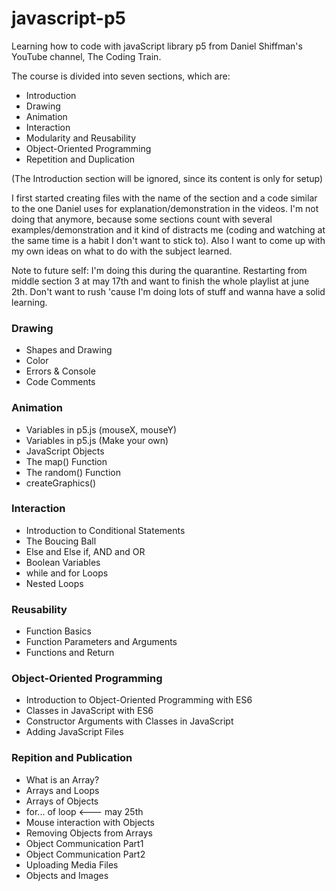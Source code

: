 # javascript-p5
Learning how to code with javaScript library p5 from Daniel Shiffman's YouTube channel, The Coding Train.

The course is divided into seven sections, which are:
* Introduction
* Drawing
* Animation
* Interaction
* Modularity and Reusability
* Object-Oriented Programming
* Repetition and Duplication

(The Introduction section will be ignored, since its content is only for setup)

I first started creating files with the name of the section and a code similar to the one Daniel uses for explanation/demonstration in the videos. I'm not doing that anymore, because some sections count with several examples/demonstration and it kind of distracts me (coding and watching at the same time is a habit I don't want to stick to). Also I want to come up with my own ideas on what to do with the subject learned.


Note to future self:
I'm doing this during the quarantine. 
Restarting from middle section 3 at may 17th and want to finish the whole playlist at june 2th.
Don't want to rush 'cause I'm doing lots of stuff and wanna have a solid learning.

### Drawing 
* Shapes and Drawing
* Color
* Errors & Console
* Code Comments

### Animation
* Variables in p5.js (mouseX, mouseY)
* Variables in p5.js (Make your own)
* JavaScript Objects
* The map() Function
* The random() Function
* createGraphics()

### Interaction
* Introduction to Conditional Statements
* The Boucing Ball
* Else and Else if, AND and OR
* Boolean Variables
* while and for Loops
* Nested Loops 

### Reusability
* Function Basics
* Function Parameters and Arguments
* Functions and Return

### Object-Oriented Programming
* Introduction to Object-Oriented Programming with ES6
* Classes in JavaScript with ES6
* Constructor Arguments with Classes in JavaScript
* Adding JavaScript Files

### Repition and Publication
* What is an Array?
* Arrays and Loops
* Arrays of Objects
* for... of loop <--- may 25th
* Mouse interaction with Objects
* Removing Objects from Arrays
* Object Communication Part1
* Object Communication Part2
* Uploading Media Files
* Objects and Images
